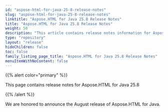 ```yaml
---
id: "aspose-html-for-java-25-8-release-notes"
slug: "aspose-html-for-java-25-8-release-notes"
linktitle: "Aspose.HTML for Java 25.8 Release Notes"
title: "Aspose.HTML for Java 25.8 Release Notes"
weight: 50
description: "This article contains release notes information for Aspose.HTML for Java 25.8."
type: "repository"
layout: "release"
hideChildren: false
toc: false
family_listing_page_title: "Aspose.HTML for Java 25.8 Release Notes"
menuItemWithNoContent: false
---
```


{{% alert color="primary" %}}

This page contains release notes for Aspose.HTML for Java 25.8

{{% /alert %}}

We are honored to announce the August release of Aspose.HTML for Java.
